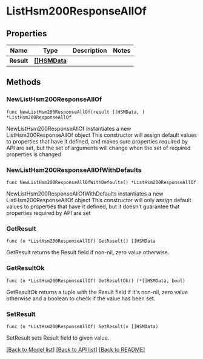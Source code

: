 # ListHsm200ResponseAllOf

## Properties

Name | Type | Description | Notes
------------ | ------------- | ------------- | -------------
**Result** | [**[]HSMData**](HSMData.md) |  | 

## Methods

### NewListHsm200ResponseAllOf

`func NewListHsm200ResponseAllOf(result []HSMData, ) *ListHsm200ResponseAllOf`

NewListHsm200ResponseAllOf instantiates a new ListHsm200ResponseAllOf object
This constructor will assign default values to properties that have it defined,
and makes sure properties required by API are set, but the set of arguments
will change when the set of required properties is changed

### NewListHsm200ResponseAllOfWithDefaults

`func NewListHsm200ResponseAllOfWithDefaults() *ListHsm200ResponseAllOf`

NewListHsm200ResponseAllOfWithDefaults instantiates a new ListHsm200ResponseAllOf object
This constructor will only assign default values to properties that have it defined,
but it doesn't guarantee that properties required by API are set

### GetResult

`func (o *ListHsm200ResponseAllOf) GetResult() []HSMData`

GetResult returns the Result field if non-nil, zero value otherwise.

### GetResultOk

`func (o *ListHsm200ResponseAllOf) GetResultOk() (*[]HSMData, bool)`

GetResultOk returns a tuple with the Result field if it's non-nil, zero value otherwise
and a boolean to check if the value has been set.

### SetResult

`func (o *ListHsm200ResponseAllOf) SetResult(v []HSMData)`

SetResult sets Result field to given value.



[[Back to Model list]](../README.md#documentation-for-models) [[Back to API list]](../README.md#documentation-for-api-endpoints) [[Back to README]](../README.md)


